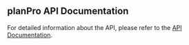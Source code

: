 ## planPro API Documentation

For detailed information about the API, please refer to the [API Documentation](https://web.postman.co/workspace/291207d5-1073-4eda-b783-3fd9231b4116/documentation/36297486-9b41a28f-25d1-47f5-b1fe-ff78523293fe).
